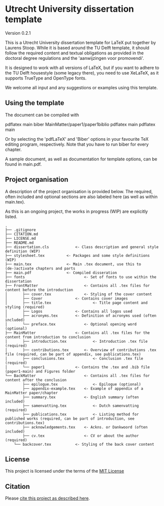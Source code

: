 # Utrecht University dissertation template

Version 0.2.1

This is a Utrecht University dissertation template for LaTeX put together by Laurens Stoop. While it is based around the TU Delft template, it should follow the required content and textual obligations as provided in the doctoral degree regulations and the 'aanwijzingen voor promovendi'. 

It is designed to work with all versions of LaTeX, but if you want to adhere to the TU Delft housestyle (some legacy there), you need to use XeLaTeX, as it supports TrueType and OpenType fonts. 

We welcome all input and any suggestions or examples using this template.

## Using the template

The document can be compiled with

  pdflatex main
  biber MainMatter/paper1/paper1biblio
  pdflatex main
  pdflatex main

Or by selecting the 'pdfLaTeX' and 'Biber' options in your favourite TeX editing program, respectively. Note that you have to run biber for every chapter.

A sample document, as well as documentation for template options, can be found
in main.pdf. 

## Project organisation

A description of the project organisation is provided below. The required, often included and optional sections are also labeled here (as well as within main.tex). 

As this is an ongoing project, the works in progress (WIP) are explicitly listed. 

```
.
├── .gitignore
├── CITATION.md
├── LICENSE.md
├── README.md
├── dissertation.cls 			<- Class description and general style definition (WIP)
├── stylesheet.tex 			<- Packages and some style definitions (WIP)
├── main.tex 				<- Main .tex document, use this to (de-)activate chapters and parts
├── main.pdf 				<- Compiled disseration
├── fonts                			<- Set of fonts to use within the dissertation
├── FrontMatter         			<- Contains all .tex files for content before the introduction
│   	├── cover.tex   	 		<- Styling of the cover content
│   	├── Cover	  	 		<- Contains cover images
│   	├── title.tex          	 		<- Title page content and styling (required)
│   	├── Logos		 		<- Contains all logos used
│   	├── acronyms.tex 		<- Definition of acronyms used (often included)
│   	└── preface.tex     		<- Optional opening word (optional)
├── MainMatter             		<- Contains all .tex files for the content from introduction to conclusion
│   	├── introduction.tex     		<- Introduction .tex file (required)
│   	├── contributions.tex     	<- Overview of contributions .tex file (required, can be part of appendix, see publications.tex)
│   	├── conclusions.tex     		<- Conclusion .tex file (required)
│   	└── paper1				<- Contains the .tex and .bib file (paper1-main) and Figures folder
└── BackMatter           			<- Contains all .tex files for content after the conclusion
      	├── epilogue.tex        		<- Epilogue (optional)
      	├── appendix-example.tex   	<- Example of appendix of a MainMatter paper/chapter
      	├── summary.tex        		<- English summary (often included)
      	├── samenvatting.tex        	<- Dutch samenvatting (required)
      	├── publications.tex        	<- Listing method for published works (required, can be part of introduction, see contributions.tex)
      	├── acknowledgements.tex	<- Ackns. or Dankwoord (often included)
      	├── cv.tex        			<- CV or about the author (required)
   	└── backcover.tex         	<- Styling of the back cover content

```


## License

This project is licensed under the terms of the [MIT License](/LICENSE.md)

## Citation

Please [cite this project as described here](/CITATION.md).
